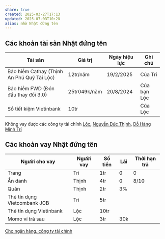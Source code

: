 ```yaml
---
share: true
created: 2025-03-27T17:13
updated: 2025-07-03T10:28
alias: nhờ Nhật đứng tên
---
```

## Các khoản tài sản Nhật đứng tên
| Tài sản                                    | Giá trị      | Ngày hiệu lực | Ghi chú     |
| ------------------------------------------ | ------------ | ------------- | ----------- |
| Bảo hiểm Cathay (Thịnh An Phú Quý Tài Lộc) | 12tr/năm     | 19/2/2025     | Của Trí     |
| Bảo hiểm FWD (Đón đầu thay đổi 3.0)        | 25tr049k/năm | 20/8/2024     | Của bạn Lộc |
| Sổ tiết kiệm Vietinbank                    | 10tr         |               | Của Lộc     |

Không vay được các công ty tài chính
[Lộc](L%E1%BB%99c.md), [Nguyễn Đức Thịnh](Nguy%E1%BB%85n%20%C4%90%E1%BB%A9c%20Th%E1%BB%8Bnh.md), [Đỗ Hàng Minh Trí](../%C4%90%E1%BB%97%20H%C3%A0ng%20Minh%20Tr%C3%AD/index.md)
## Các khoản vay Nhật đứng tên
| Người cho vay                | Người vay | Số tiền | Lãi | Thời hạn trả |
| ---------------------------- | --------- | ------- | --- | ------------ |
| Trang                        | Trí       | 1tr     | 0   | 0            |
| Ẩn danh                      | Thịnh     | 4tr     | 0   | 8/10         |
| Quân                         | Thịnh     | 2tr     | 3%  |              |
| Thẻ tín dụng Vietcombank JCB | Trí       | 5tr     |     |              |
| Thẻ tín dụng Vietinbank      | Lộc       | 10tr    |     |              |
| Momo ví trả sau              | Lộc       | 3tr     | 30k |              |

[Cho ngân hàng, công ty tài chính](./Cho%20ng%C3%A2n%20h%C3%A0ng,%20c%C3%B4ng%20ty%20t%C3%A0i%20ch%C3%ADnh.md)